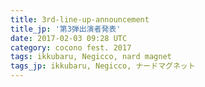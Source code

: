 ```yaml
---
title: 3rd-line-up-announcement
title_jp: '第3弾出演者発表'
date: 2017-02-03 09:28 UTC
category: cocono fest. 2017
tags: ikkubaru, Negicco, nard magnet
tags_jp: ikkubaru, Negicco, ナードマグネット
---
```

